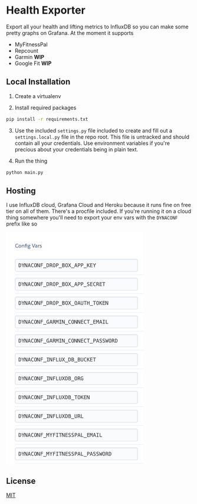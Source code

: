 # Health Exporter

Export all your health and lifting metrics to InfluxDB so you can make some pretty graphs on Grafana. At the moment it supports 
- MyFitnessPal
- Repcount
- Garmin **WIP**
- Google Fit **WIP**


## Local Installation
1.  Create a virtualenv

2. Install required packages
```bash
pip install -r requirements.txt
```
3. Use the included `settings.py` file included to create and fill out a `settings.local.py` file in the repo root. This file is untracked and should contain all your credentials. Use environment variables if you're precious about your credentials being in plain text. 

4. Run the thing
```python
python main.py
```

## Hosting
I use InfluxDB cloud, Grafana Cloud and Heroku because it runs fine on free tier on all of them. There's a procfile included. If you're running it on a cloud thing somewhere you'll need to export your env vars with the `DYNACONF` prefix like so 

![img.png](img.png)


## License
[MIT](https://choosealicense.com/licenses/mit/)
